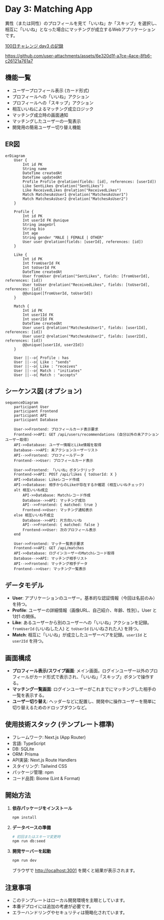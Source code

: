 # Day 3: Matching App

異性（または同性）のプロフィールを見て「いいね」か「スキップ」を選択し、相互に「いいね」となった場合にマッチングが成立するWebアプリケーションです。

[100日チャレンジ day3 の記録](https://zenn.dev/gin_nazo/scraps/bd59dbec76935d)

https://github.com/user-attachments/assets/6e320d1f-a7ce-4ace-8fb6-c26121a761a7

## 機能一覧

- ユーザープロフィール表示 (カード形式)
- プロフィールへの「いいね」アクション
- プロフィールへの「スキップ」アクション
- 相互いいねによるマッチング成立ロジック
- マッチング成立時の画面通知
- マッチングしたユーザーの一覧表示
- 開発用の簡易ユーザー切り替え機能

## ER図

```mermaid
erDiagram
    User {
        Int id PK
        String name
        DateTime createdAt
        DateTime updatedAt
        Profile Profile @relation(fields: [id], references: [userId])
        Like SentLikes @relation("SentLikes")
        Like ReceivedLikes @relation("ReceivedLikes")
        Match MatchesAsUser1 @relation("MatchesAsUser1")
        Match MatchesAsUser2 @relation("MatchesAsUser2")
    }

    Profile {
        Int id PK
        Int userId FK @unique
        String imageUrl
        String bio
        Int age
        String gender "MALE | FEMALE | OTHER"
        User user @relation(fields: [userId], references: [id])
    }

    Like {
        Int id PK
        Int fromUserId FK
        Int toUserId FK
        DateTime createdAt
        User fromUser @relation("SentLikes", fields: [fromUserId], references: [id])
        User toUser @relation("ReceivedLikes", fields: [toUserId], references: [id])
        @@unique([fromUserId, toUserId])
    }

    Match {
        Int id PK
        Int user1Id FK
        Int user2Id FK
        DateTime createdAt
        User user1 @relation("MatchesAsUser1", fields: [user1Id], references: [id])
        User user2 @relation("MatchesAsUser2", fields: [user2Id], references: [id])
        @@unique([user1Id, user2Id])
    }

    User ||--o{ Profile : has
    User ||--o{ Like : "sends"
    User ||--o{ Like : "receives"
    User ||--o{ Match : "initiates"
    User ||--o{ Match : "accepts"
```

## シーケンス図 (オプション)

```mermaid
sequenceDiagram
    participant User
    participant Frontend
    participant API
    participant Database

    User->>Frontend: プロフィールカード表示要求
    Frontend->>API: GET /api/users/recommendations (自分以外の未アクションユーザー取得)
    API->>Database: ユーザー情報とLike情報を取得
    Database-->>API: 未アクションユーザーリスト
    API-->>Frontend: プロフィールデータ
    Frontend-->>User: プロフィールカード表示

    User->>Frontend: 「いいね」ボタンクリック
    Frontend->>API: POST /api/likes { toUserId: X }
    API->>Database: Likeレコード作成
    API->>Database: 相手からのLikeが存在するか確認 (相互いいねチェック)
    alt 相互いいね成立
        API->>Database: Matchレコード作成
        Database-->>API: マッチング成功
        API-->>Frontend: { matched: true }
        Frontend->>User: マッチング通知表示
    else 相互いいね不成立
        Database-->>API: 片方向いいね
        API-->>Frontend: { matched: false }
        Frontend->>User: 次のプロフィール表示
    end

    User->>Frontend: マッチ一覧表示要求
    Frontend->>API: GET /api/matches
    API->>Database: ログインユーザーのMatchレコード取得
    Database-->>API: マッチング相手リスト
    API-->>Frontend: マッチング相手データ
    Frontend-->>User: マッチング一覧表示
```

## データモデル

- **User**: アプリケーションのユーザー。基本的な認証情報（今回は名前のみ）を持つ。
- **Profile**: ユーザーの詳細情報（画像URL、自己紹介、年齢、性別）。User と 1対1 の関係。
- **Like**: あるユーザーから別のユーザーへの「いいね」アクションを記録。`fromUserId` (いいねした人) と `toUserId` (いいねされた人) を持つ。
- **Match**: 相互に「いいね」が成立したユーザーペアを記録。`user1Id` と `user2Id` を持つ。

## 画面構成

- **プロフィール表示/スワイプ画面**: メイン画面。ログインユーザー以外のプロフィールがカード形式で表示され、「いいね」「スキップ」ボタンで操作する。
- **マッチング一覧画面**: ログインユーザーがこれまでにマッチングした相手の一覧を表示する。
- **ユーザー切り替え**: ヘッダーなどに配置し、開発中に操作ユーザーを簡単に切り替えるためのドロップダウンなど。

## 使用技術スタック (テンプレート標準)

- フレームワーク: Next.js (App Router)
- 言語: TypeScript
- DB: SQLite
- ORM: Prisma
- API実装: Next.js Route Handlers
- スタイリング: Tailwind CSS
- パッケージ管理: npm
- コード品質: Biome (Lint & Format)

## 開始方法

1. **依存パッケージをインストール**
   ```bash
   npm install
   ```

2. **データベースの準備**
   ```bash
   # 初回またはスキーマ変更時
   npm run db:seed
   ```

3. **開発サーバーを起動**
   ```bash
   npm run dev
   ```
   ブラウザで [http://localhost:3001](http://localhost:3001) を開くと結果が表示されます。

## 注意事項

- このテンプレートはローカル開発環境を主眼としています。
- 本番デプロイには追加の考慮が必要です。
- エラーハンドリングやセキュリティは簡略化されています。
